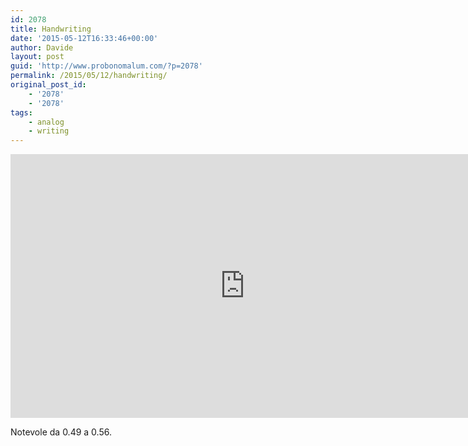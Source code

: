 ```yaml
---
id: 2078
title: Handwriting
date: '2015-05-12T16:33:46+00:00'
author: Davide
layout: post
guid: 'http://www.probonomalum.com/?p=2078'
permalink: /2015/05/12/handwriting/
original_post_id:
    - '2078'
    - '2078'
tags:
    - analog
    - writing
---
```


<iframe allow="accelerometer; autoplay; clipboard-write; encrypted-media; gyroscope; picture-in-picture" allowfullscreen="" frameborder="0" height="422" loading="lazy" src="https://www.youtube.com/embed/nDra9j9POkU?feature=oembed" title="Fountain Pens Are Actually Fascinating | National Geographic" width="750"></iframe>

Notevole da 0.49 a 0.56.